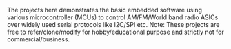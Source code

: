The projects here demonstrates the basic embedded software using various microcontroller (MCUs) to control AM/FM/World band radio ASICs over widely used serial protocols like I2C/SPI etc.
Note: These projects are free to refer/clone/modify for hobby/educational purpose and strictly not for commercial/business.




